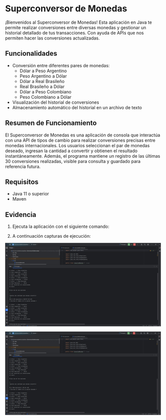 # Superconversor de Monedas

¡Bienvenidos al Superconversor de Monedas! Esta aplicación en Java te permite realizar conversiones entre diversas monedas y gestionar un historial detallado de tus transacciones. Con ayuda de APIs que nos permiten hacer las conversiones actualizadas.

## Funcionalidades

- Conversión entre diferentes pares de monedas:
  - Dólar a Peso Argentino
  - Peso Argentino a Dólar
  - Dólar a Real Brasileño
  - Real Brasileño a Dólar
  - Dólar a Peso Colombiano
  - Peso Colombiano a Dólar
- Visualización del historial de conversiones
- Almacenamiento automático del historial en un archivo de texto

## Resumen de Funcionamiento

El Superconversor de Monedas es una aplicación de consola que interactúa con una API de tipos de cambio para realizar conversiones precisas entre monedas internacionales. Los usuarios seleccionan el par de monedas deseado, ingresan la cantidad a convertir y obtienen el resultado instantáneamente. Además, el programa mantiene un registro de las últimas 30 conversiones realizadas, visible para consulta y guardado para referencia futura.

## Requisitos

- Java 11 o superior
- Maven

## Evidencia

1. Ejecuta la aplicación con el siguiente comando:

2. A continuación capturas de ejecución:

![Captura de pantalla 1](img/captura1.jpg)

![Captura de pantalla 2](img/captura2.jpg)
